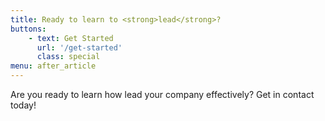 ```yaml
---
title: Ready to learn to <strong>lead</strong>?
buttons:
    - text: Get Started
      url: '/get-started'
      class: special
menu: after_article      
---
```

Are you ready to learn how lead your company effectively? Get in contact today!